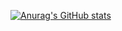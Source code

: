 [![Anurag's GitHub stats](https://github-readme-stats.vercel.app/api?username=AfonsoCalinas)](https://github-readme-stats.vercel.app/api?username=anuraghazra&count_private=true&show_icons=true&theme=great-gatsby)
